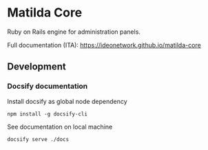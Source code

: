 # Matilda Core

Ruby on Rails engine for administration panels.

Full documentation (ITA): <a href="https://ideonetwork.github.io/matilda-core">https://ideonetwork.github.io/matilda-core</a>

## Development

### Docsify documentation

Install docsify as global node dependency

```shell
npm install -g docsify-cli
```

See documentation on local machine

```shell
docsify serve ./docs
```
